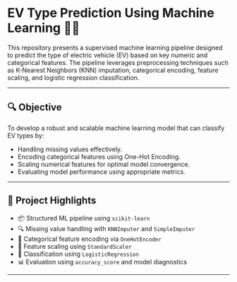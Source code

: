 

# EV Type Prediction Using Machine Learning 🚗🔋

This repository presents a supervised machine learning pipeline designed to predict the type of electric vehicle (EV) based on key numeric and categorical features. The pipeline leverages preprocessing techniques such as K-Nearest Neighbors (KNN) imputation, categorical encoding, feature scaling, and logistic regression classification.

---

## 🔍 Objective

To develop a robust and scalable machine learning model that can classify EV types by:
- Handling missing values effectively.
- Encoding categorical features using One-Hot Encoding.
- Scaling numerical features for optimal model convergence.
- Evaluating model performance using appropriate metrics.

---

## 🧪 Project Highlights

- 📦 Structured ML pipeline using `scikit-learn`
- 🔍 Missing value handling with `KNNImputer` and `SimpleImputer`
- 🔁 Categorical feature encoding via `OneHotEncoder`
- 📐 Feature scaling using `StandardScaler`
- 🤖 Classification using `LogisticRegression`
- 📊 Evaluation using `accuracy_score` and model diagnostics

---




